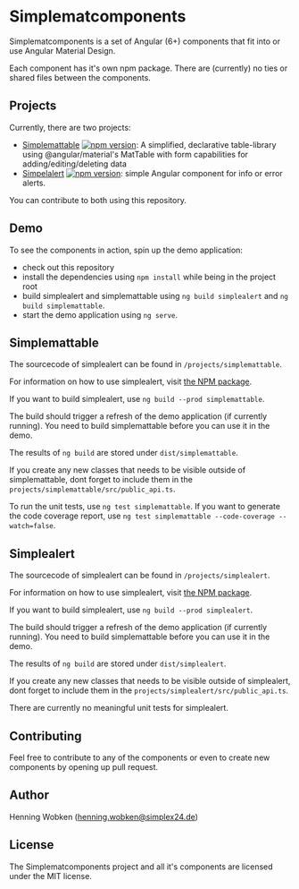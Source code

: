 # Simplematcomponents

Simplematcomponents is a set of Angular (6+) components that fit into or use Angular Material Design.

Each component has it's own npm package. There are (currently) no ties or shared files between the components.

## Projects

Currently, there are two projects:

- [Simplemattable](https://www.npmjs.com/package/simplemattable) [![npm version](https://badge.fury.io/js/simplemattable.svg)](https://badge.fury.io/js/simplemattable): 
A simplified, declarative table-library using @angular/material's MatTable with form capabilities for adding/editing/deleting data
- [Simpelalert](https://www.npmjs.com/package/simplealert) [![npm version](https://badge.fury.io/js/simplealert.svg)](https://badge.fury.io/js/simplealert): 
simple Angular component for info or error alerts.


You can contribute to both using this repository.

## Demo

To see the components in action, spin up the demo application:
- check out this repository
- install the dependencies using `npm install` while being in the project root
- build simplealert and simplemattable using `ng build simplealert` and `ng build simplemattable`.
- start the demo application using `ng serve`.

## Simplemattable

The sourcecode of simplealert can be found in `/projects/simplemattable`.

For information on how to use simplealert, visit [the NPM package](https://www.npmjs.com/package/simplemattable).

If you want to build simplealert, use `ng build --prod simplemattable`.

The build should trigger a refresh of the demo application (if currently running). 
You need to build simplemattable before you can use it in the demo.

The results of `ng build` are stored under `dist/simplemattable`.

If you create any new classes that needs to be visible outside of simplemattable, dont forget to include them in the `projects/simplemattable/src/public_api.ts`.

To run the unit tests, use `ng test simplemattable`. If you want to generate the code coverage report, use `ng test simplemattable --code-coverage --watch=false`.

## Simplealert

The sourcecode of simplealert can be found in `/projects/simplealert`.

For information on how to use simplealert, visit [the NPM package](https://www.npmjs.com/package/simplealert).

If you want to build simplealert, use `ng build --prod simplealert`.

The build should trigger a refresh of the demo application (if currently running).
You need to build simplemattable before you can use it in the demo.

The results of `ng build` are stored under `dist/simplealert`.

If you create any new classes that needs to be visible outside of simplealert, dont forget to include them in the `projects/simplealert/src/public_api.ts`.

There are currently no meaningful unit tests for simplealert.


## Contributing

Feel free to contribute to any of the components or even to create new components by opening up pull request.

## Author

Henning Wobken (henning.wobken@simplex24.de)

## License

The Simplematcomponents project and all it's components are licensed under the MIT license.
